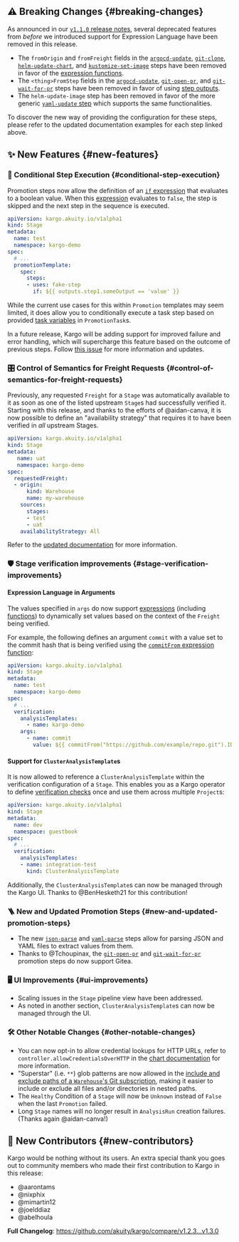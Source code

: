 ## ⚠️ Breaking Changes {#breaking-changes}

As announced in our [`v1.1.0` release notes](https://github.com/akuity/kargo/releases/tag/v1.1.0), several deprecated features from _before_ we introduced support for Expression Language have been removed in this release.

- The `fromOrigin` and `fromFreight` fields in the [`argocd-update`](https://docs.kargo.io/user-guide/reference-docs/promotion-steps/argocd-update), [`git-clone`](https://docs.kargo.io/user-guide/reference-docs/promotion-steps/git-clone/), [`helm-update-chart`](https://docs.kargo.io/user-guide/reference-docs/promotion-steps/helm-update-chart/), and [`kustomize-set-image`](https://docs.kargo.io/user-guide/reference-docs/promotion-steps/kustomize-set-image/) steps have been removed in favor of the [expression functions](https://docs.kargo.io/user-guide/reference-docs/expressions#functions).
- The `<thing>FromStep` fields in the [`argocd-update`](https://docs.kargo.io/user-guide/reference-docs/promotion-steps/argocd-update), [`git-open-pr`](https://docs.kargo.io/user-guide/reference-docs/promotion-steps/git-open-pr/), and [`git-wait-for-pr`](https://docs.kargo.io/user-guide/reference-docs/promotion-steps/git-wait-for-pr/) steps have been removed in favor of using [step outputs](https://docs.kargo.io/user-guide/reference-docs/expressions#pre-defined-variables).
- The `helm-update-image` step has been removed in favor of the more generic [`yaml-update` step](https://docs.kargo.io/user-guide/reference-docs/promotion-steps/yaml-update) which supports the same functionalities.

To discover the new way of providing the configuration for these steps, please refer to the updated documentation examples for each step linked above.

## ✨ New Features {#new-features}

### 🔀 Conditional Step Execution {#conditional-step-execution}

Promotion steps now allow the definition of an [`if` expression](https://docs.kargo.io/user-guide/reference-docs/promotion-templates#conditional-steps) that evaluates to a boolean value. When this [expression](https://docs.kargo.io/user-guide/reference-docs/expressions) evaluates to `false`, the step is skipped and the next step in the sequence is executed.

```yaml
apiVersion: kargo.akuity.io/v1alpha1
kind: Stage
metadata:
  name: test
  namespace: kargo-demo
spec:
  # ...
  promotionTemplate:
    spec:
      steps:
      - uses: fake-step
        if: ${{ outputs.step1.someOutput == 'value' }}
```

While the current use cases for this within `Promotion` templates may seem limited, it does allow you to conditionally execute a task step based on provided [task variables](https://docs.kargo.io/user-guide/reference-docs/promotion-tasks#task-variables) in `PromotionTask`s.

In a future release, Kargo will be adding support for improved failure and error handling, which will supercharge this feature based on the outcome of previous steps. Follow [this issue](https://github.com/akuity/kargo/issues/3228) for more information and updates.

### 🎛️ Control of Semantics for Freight Requests {#control-of-semantics-for-freight-requests}

Previously, any requested `Freight` for a `Stage` was automatically available to it as soon as one of the listed upstream `Stage`s had successfully verified it. Starting with this release, and thanks to the efforts of @aidan-canva, it is now possible to define an "availability strategy" that requires it to have been verified in _all_ upstream Stages.

```yaml
apiVersion: kargo.akuity.io/v1alpha1
kind: Stage
metadata:
   name: uat
   namespace: kargo-demo
spec:
  requestedFreight:
  - origin:
      kind: Warehouse
      name: my-warehouse
    sources:
      stages:
      - test
      - uat
    availabilityStrategy: All
```

Refer to the [updated documentation](https://docs.kargo.io/user-guide/how-to-guides/working-with-stages#requested-freight) for more information.

### 🛡️ Stage verification improvements {#stage-verification-improvements}

#### Expression Language in Arguments

The values specified in `args` do now support [expressions](https://docs.kargo.io/user-guide/reference-docs/expressions) (including [functions](https://docs.kargo.io/user-guide/reference-docs/expressions/#functions)) to dynamically set values based on the context of the `Freight` being verified.

For example, the following defines an argument `commit` with a value set to the commit hash that is being verified using the [`commitFrom` expression function](https://docs.kargo.io/user-guide/reference-docs/expressions#commitfromrepourl-freightorigin):

```yaml
apiVersion: kargo.akuity.io/v1alpha1
kind: Stage
metadata:
  name: test
  namespace: kargo-demo
spec:
  # ...
  verification:
    analysisTemplates:
      - name: kargo-demo
    args:
      - name: commit
        value: ${{ commitFrom("https://github.com/example/repo.git").ID }}
```

#### Support for `ClusterAnalysisTemplate`s

It is now allowed to reference a `ClusterAnalysisTemplate` within the verification configuration of a `Stage`. This enables you as a Kargo operator to define [verification checks](https://docs.kargo.io/user-guide/how-to-guides/verification#configuring-verification) once and use them across multiple `Project`s:

```yaml
apiVersion: kargo.akuity.io/v1alpha1
kind: Stage
metadata:
  name: dev
  namespace: guestbook
spec:
  # ...
  verification:
    analysisTemplates:
    - name: integration-test
      kind: ClusterAnalysisTemplate
```

Additionally, the `ClusterAnalysisTemplate`s can now be managed through the Kargo UI. Thanks to @BenHesketh21 for this contribution!

### 🪜 New and Updated Promotion Steps {#new-and-updated-promotion-steps}

- The new [`json-parse`](https://docs.kargo.io/user-guide/reference-docs/promotion-steps/json-parse) and [`yaml-parse`](https://docs.kargo.io/user-guide/reference-docs/promotion-steps/yaml-parse) steps allow for parsing JSON and YAML files to extract values from them.
- Thanks to @Tchoupinax, the [`git-open-pr`](https://docs.kargo.io/user-guide/reference-docs/promotion-steps/git-open-pr) and [`git-wait-for-pr`](https://docs.kargo.io/user-guide/reference-docs/promotion-steps/git-wait-for-pr) promotion steps do now support Gitea.

### 🖥️ UI Improvements {#ui-improvements}

- Scaling issues in the `Stage` pipeline view have been addressed.
- As noted in another section, `ClusterAnalysisTemplate`s can now be managed through the UI.

### 🛠️ Other Notable Changes {#other-notable-changes}

- You can now opt-in to allow credential lookups for HTTP URLs, refer to `controller.allowCredentialsOverHTTP` in the [chart documentation](https://github.com/akuity/kargo/tree/v1.3.0-rc.1/charts/kargo#controller) for more information.
- "Superstar" (i.e. `**`) glob patterns are now allowed in the [include and exclude paths of a `Warehouse`'s Git subscription](https://docs.kargo.io/user-guide/how-to-guides/working-with-warehouses#git-subscription-path-filtering), making it easier to include or exclude all files and/or directories in nested paths.
- The `Healthy` Condition of a `Stage` will now be `Unknown` instead of `False` when the last `Promotion` failed.
- Long `Stage` names will no longer result in `AnalysisRun` creation failures. (Thanks again @aidan-canva!)

## 🙏 New Contributors {#new-contributors}

Kargo would be nothing without its users. An extra special thank you goes out to community members who made their first contribution to Kargo in this release:

* @aarontams
* @nixphix
* @mimartin12
* @joelddiaz
* @abelhoula

**Full Changelog**: https://github.com/akuity/kargo/compare/v1.2.3...v1.3.0
